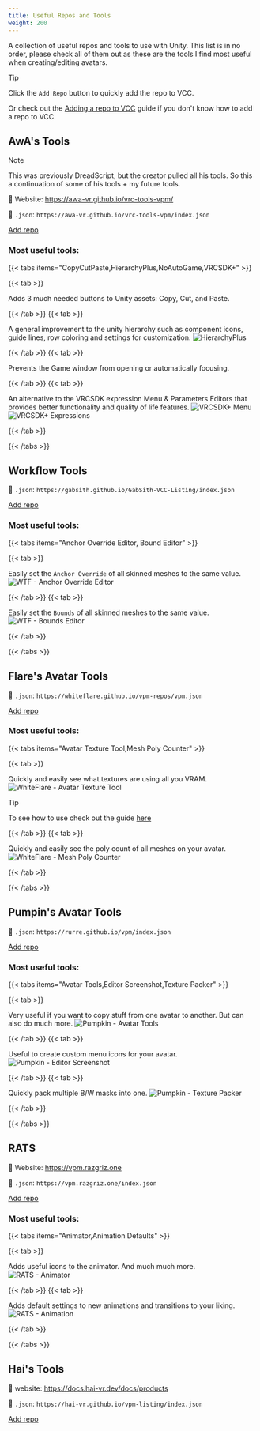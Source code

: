 ```yaml
---
title: Useful Repos and Tools
weight: 200
---
```


A collection of useful repos and tools to use with Unity. This list is in no order, please check all of them out as these are the tools I find most useful when creating/editing avatars.

> [!TIP]
> Click the `Add Repo` button to quickly add the repo to VCC.
>
> Or check out the [Adding a repo to VCC](../adding-repo-to-vcc) guide if you don't know how to add a repo to VCC.

## AwA's Tools

> [!NOTE]
> This was previously DreadScript, but the creator pulled all his tools. So this a continuation of some of his tools + my future tools.

🔗 Website: https://awa-vr.github.io/vrc-tools-vpm/

🔗 `.json`: `https://awa-vr.github.io/vrc-tools-vpm/index.json`

<a class="button-link" href="vcc://vpm/addRepo?url=https://awa-vr.github.io/vrc-tools-vpm/index.json">Add repo</a>

### Most useful tools:

{{< tabs items="CopyCutPaste,HierarchyPlus,NoAutoGame,VRCSDK+" >}}

{{< tab >}}

Adds 3 much needed buttons to Unity assets: Copy, Cut, and Paste.

{{< /tab >}}
{{< tab >}}

A general improvement to the unity hierarchy such as component icons, guide lines, row coloring and settings for customization.
![](/images/docs/unity/vcc/useful-repos/hierarchy-plus.png "HierarchyPlus")

{{< /tab >}}
{{< tab >}}

Prevents the Game window from opening or automatically focusing.

{{< /tab >}}
{{< tab >}}

An alternative to the VRCSDK expression Menu & Parameters Editors that provides better functionality and quality of life features.
![](/images/docs/unity/vcc/useful-repos/vrcsdkp-menu.png "VRCSDK+ Menu")
![](/images/docs/unity/vcc/useful-repos/vrcsdkp-expressions.png "VRCSDK+ Expressions")

{{< /tab >}}

{{< /tabs >}}

## Workflow Tools

🔗 `.json`: `https://gabsith.github.io/GabSith-VCC-Listing/index.json`

<a class="button-link" href="vcc://vpm/addRepo?url=https://gabsith.github.io/GabSith-VCC-Listing/index.json">Add repo</a>

### Most useful tools:

{{< tabs items="Anchor Override Editor, Bound Editor" >}}

{{< tab >}}

Easily set the `Anchor Override` of all skinned meshes to the same value.
![](/images/docs/unity/vcc/useful-repos/wtf-anchor-override-editor.png "WTF - Anchor Override Editor")

{{< /tab >}}
{{< tab >}}

Easily set the `Bounds` of all skinned meshes to the same value.
![](/images/docs/unity/vcc/useful-repos/wtf-bounds-editor.png "WTF - Bounds Editor")

{{< /tab >}}

{{< /tabs >}}

## Flare's Avatar Tools

🔗 `.json`: `https://whiteflare.github.io/vpm-repos/vpm.json`

<a class="button-link" href="vcc://vpm/addRepo?url=https://whiteflare.github.io/vpm-repos/vpm.json">Add repo</a>

### Most useful tools:

{{< tabs items="Avatar Texture Tool,Mesh Poly Counter" >}}

{{< tab >}}

Quickly and easily see what textures are using all you VRAM.
![](/images/docs/unity/vcc/useful-repos/whiteflare-avatar-texture-tool.png "WhiteFlare - Avatar Texture Tool")
> [!TIP]
> To see how to use check out the guide [here](../../../avatar-optimization/texture-size)

{{< /tab >}}
{{< tab >}}

Quickly and easily see the poly count of all meshes on your avatar.
![](/images/docs/unity/vcc/useful-repos/whiteflare-mesh-poly-counter.png "WhiteFlare - Mesh Poly Counter")

{{< /tab >}}

{{< /tabs >}}

## Pumpin's Avatar Tools

🔗 `.json`: `https://rurre.github.io/vpm/index.json`

<a class="button-link" href="vcc://vpm/addRepo?url=https://rurre.github.io/vpm/index.json">Add repo</a>

### Most useful tools:

{{< tabs items="Avatar Tools,Editor Screenshot,Texture Packer" >}}

{{< tab >}}

Very useful if you want to copy stuff from one avatar to another. But can also do much more.
![](/images/docs/unity/vcc/useful-repos/pumpkin-avatar-tools.png "Pumpkin - Avatar Tools")

{{< /tab >}}
{{< tab >}}

Useful to create custom menu icons for your avatar.
![](/images/docs/unity/vcc/useful-repos/pumpkin-editor-screenshot.png "Pumpkin - Editor Screenshot")

{{< /tab >}}
{{< tab >}}

Quickly pack multiple B/W masks into one.
![](/images/docs/unity/vcc/useful-repos/pumpkin-texture-packer.png "Pumpkin - Texture Packer")

{{< /tab >}}

{{< /tabs >}}

## RATS

🔗 Website: https://vpm.razgriz.one

🔗 `.json`: `https://vpm.razgriz.one/index.json`

<a class="button-link" href="vcc://vpm/addRepo?url=https://vpm.razgriz.one/index.json">Add repo</a>

### Most useful tools:

{{< tabs items="Animator,Animation Defaults" >}}

{{< tab >}}

Adds useful icons to the animator. And much much more.
![](/images/docs/unity/vcc/useful-repos/rats-animator.png "RATS - Animator")

{{< /tab >}}
{{< tab >}}

Adds default settings to new animations and transitions to your liking.
![](/images/docs/unity/vcc/useful-repos/rats-animation-defaults.png "RATS - Animation")

{{< /tab >}}

{{< /tabs >}}

## Hai's Tools

🔗 website: https://docs.hai-vr.dev/docs/products

🔗 `.json`: `https://hai-vr.github.io/vpm-listing/index.json`

<a class="button-link" href="vcc://vpm/addRepo?url=https://hai-vr.github.io/vpm-listing/index.json">Add repo</a>